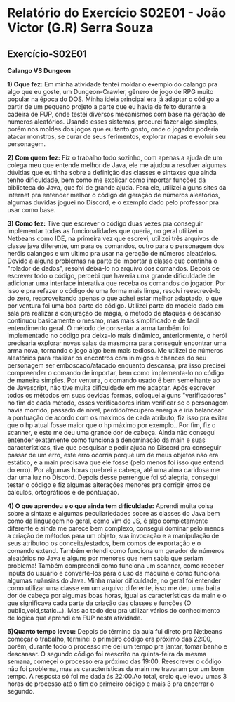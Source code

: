 # Relatório do Exercício S02E01 - João Victor (G.R) Serra Souza 

## Exercício-S02E01
**Calango VS Dungeon**

**1) Oque fez:**
Em minha atividade tentei moldar o exemplo do calango pra algo que eu goste, um Dungeon-Crawler, gênero de jogo de RPG muito popular na época do DOS. Minha ideia principal era já adaptar o código a partir de um pequeno projeto a parte que eu havia de feito durante a cadeira de FUP, onde testei diversos mecanismos com base na geração de números aleatórios.
Usando esses sistemas, procurei fazer algo simples, porém nos moldes dos jogos que eu tanto gosto, onde o jogador poderia atacar monstros, se curar de seus ferimentos, explorar mapas e evoluir seu personagem.

**2) Com quem fez:**
Fiz o trabalho todo sozinho, com apenas a ajuda de um colega meu que entende melhor de Java, ele me ajudou a resolver algumas dúvidas que eu tinha sobre a definição das classes e sintaxes que ainda tenho dificuldade, bem como me explicar como importar funções da biblioteca do Java, que foi de grande ajuda. Fora ele, utilizei alguns sites da internet pra entender melhor o código de geração de números aleatórios, algumas duvidas joguei no Discord, e o exemplo dado pelo professor pra usar como base.

**3) Como fez:**
Tive que escrever o código duas vezes pra conseguir implementar todas as funcionalidades que queria, no geral utilizei o Netbeans como IDE, na primeira vez que escrevi, utilizei três arquivos de classe java diferente, um para os comandos, outro para o personagem dos heróis calangos e um ultimo pra usar na geração de números aleatórios. Devido a alguns problemas na parte de importar a classe que continha o "rolador de dados", resolvi deixá-lo no arquivo dos comandos. Depois de escrever todo o código, percebi que haveria uma grande dificuldade de adicionar uma interface interativa que receba os comandos do jogador. Por isso e pra refazer o código de uma forma mais limpa, resolvi reescrevê-lo do zero, reaproveitando apenas o que achei estar melhor adaptado, o que por ventura foi uma boa parte do código.
Utilizei parte do modelo dado em sala pra realizar a conjuração de magia, o método de ataques e descanso continuou basicamente o mesmo, mas mais simplificado e de facil entendimento geral. O método de consertar a arma também foi implementado no código pra deixa-lo mais dinâmico, anteriormente, o herói precisaria explorar novas salas da masmorra para conseguir encontrar uma arma nova, tornando o jogo algo bem mais tedioso.
Me utilizei de números aleatórios para realizar os encontros com inimigos e chances do seu personagem ser emboscado/atacado enquanto descansa, pra isso precisei compreender o comando de importar, bem como implementa-lo no código de maneira simples. Por ventura, o comando usado é bem semelhante ao de Javascript, não tive muita dificuldade em me adaptar.
Após escrever todos os métodos em suas devidas formas, coloquei alguns "verificadores" no fim de cada método, esses verificadores iriam verificar se o personagem havia morrido, passado de nivel, perdido/recupero energia e iria balancear a pontuação de acordo com os maximos de cada atributo, fiz isso pra evitar que o hp atual fosse maior que o hp máximo por exemplo..
Por fim, fiz o scanner, e este me deu uma grande dor de cabeça. Ainda não consegui entender exatamente como funciona a denominação da main e suas características, tive que pesquisar e pedir ajuda no Discord pra conseguir passar de um erro, este erro ocorria porquê um de meus objetos não era estático, e a main precisava que ele fosse (pelo menos foi isso que entendi do erro). Por algumas horas quebrei a cabeça, até uma alma caridosa me dar uma luz no Discord.
Depois desse perrengue foi só alegria, consegui testar o código e fiz algumas alterações menores pra corrigir erros de cálculos, ortográficos e de pontuação.

**4) O que aprendeu e o que ainda tem dificuldade:**
Aprendi muita coisa sobre a sintaxe e algumas peculiariedades sobre as classes do Java bem como da linguagem no geral, como vim do JS, é algo completamente diferente e ainda me parece bem complexo, consegui dominar pelo menos a criação de métodos para um objeto, sua invocação e a manipulação de seus atributoo os conceits/estados, bem comos de exportação e o comando extend. Também entendi como funciona um gerador de números aleatórios no Java e alguns por menores que nem sabia que seriam problema! Também compreendi como funciona um scanner, como receber inputs do usuário e convertê-los para o uso da máquina e como funciona algumas nuânsias do Java.
Minha maior dificuldade, no geral foi entender como utilizar uma classe em um arquivo diferente, isso me deu uma baita dor de cabeça por algumas boas horas, igual as características da main e o que significava cada parte da criação das classes e funções (O public,void,static...). Mas ao todo deu pra utilizar vários do conhecimento de lógica que aprendi em FUP nesta atividade.

**5)Quanto tempo levou:**
Depois do término da aula fui direto pro Netbeans começar o trabalho, terminei o primeiro código era próximo das 22:00, porém, durante todo o processo me dei um tempo pra jantar, tomar banho e descansar. O segundo código foi reescrito na quinta-feira da mesma semana, começei o processo era próximo das 19:00. Reescrever o código não foi problema, mas as características da main me travaram por um bom tempo. A resposta só foi me dada ás 22:00.Ao total, creio que levou umas 3 horas de processo até o fim do primeiro código e mais 3 pra encerrar o segundo.